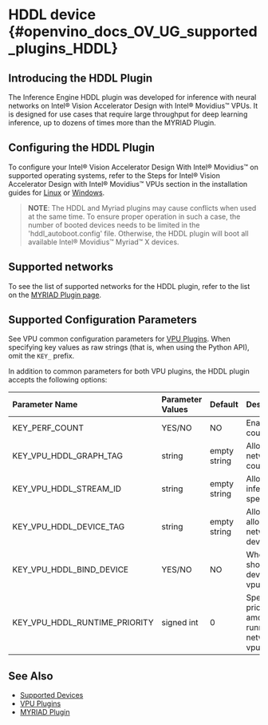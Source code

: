 # HDDL device {#openvino_docs_OV_UG_supported_plugins_HDDL}

## Introducing the HDDL Plugin

The Inference Engine HDDL plugin was developed for inference with neural networks on Intel&reg; Vision Accelerator Design with Intel&reg; Movidius&trade; VPUs. It is designed for use cases that require large throughput for deep learning inference, up to dozens of times more than the MYRIAD Plugin.

## Configuring the HDDL Plugin

To configure your Intel® Vision Accelerator Design With Intel® Movidius™ on supported operating systems, refer to the Steps for Intel® Vision Accelerator Design with Intel® Movidius™ VPUs section in the installation guides for [Linux](../../install_guides/installing-openvino-linux.md) or [Windows](../../install_guides/installing-openvino-windows.md).

> **NOTE**: The HDDL and Myriad plugins may cause conflicts when used at the same time.
> To ensure proper operation in such a case, the number of booted devices needs to be limited in the 'hddl_autoboot.config' file.
> Otherwise, the HDDL plugin will boot all available Intel® Movidius™ Myriad™ X devices.

## Supported networks

To see the list of supported networks for the HDDL plugin, refer to the list on the [MYRIAD Plugin page](MYRIAD.md).

## Supported Configuration Parameters

See VPU common configuration parameters for [VPU Plugins](VPU.md).
When specifying key values as raw strings (that is, when using the Python API), omit the `KEY_` prefix.

In addition to common parameters for both VPU plugins, the HDDL plugin accepts the following options:

| Parameter Name                        | Parameter Values | Default      | Description                                                                     |
| :---                                  | :---             | :---         | :---                                                                            |
| KEY_PERF_COUNT                        | YES/NO           | NO           | Enable performance counter option.                                              |
| KEY_VPU_HDDL_GRAPH_TAG                | string           | empty string | Allows to execute network on specified count of devices.                        |
| KEY_VPU_HDDL_STREAM_ID                | string           | empty string | Allows to execute inference on a specified device.                              |
| KEY_VPU_HDDL_DEVICE_TAG               | string           | empty string | Allows to allocate/deallocate networks on specified devices.                    |
| KEY_VPU_HDDL_BIND_DEVICE              | YES/NO           | NO           | Whether the network should bind to a device. Refer to vpu_plugin_config.hpp.    |
| KEY_VPU_HDDL_RUNTIME_PRIORITY         | signed int       | 0            | Specify the runtime priority of a device among all devices running the same network. Refer to vpu_plugin_config.hpp. |

## See Also

* [Supported Devices](Supported_Devices.md)
* [VPU Plugins](VPU.md)
* [MYRIAD Plugin](MYRIAD.md)
